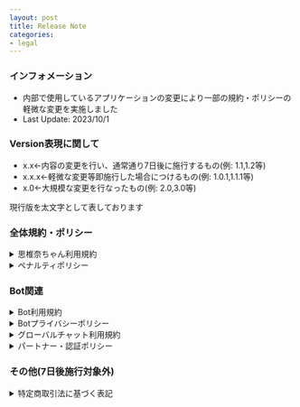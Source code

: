 ```yaml
---
layout: post
title: Release Note
categories:
- legal
---
```

### インフォメーション

- 内部で使用しているアプリケーションの変更により一部の規約・ポリシーの軽微な変更を実施しました
- Last Update: 2023/10/1
 
### Version表現に関して

- x.x←内容の変更を行い、通常通り7日後に施行するもの(例: 1.1,1.2等)
- x.x.x←軽微な変更等即施行した場合につけるもの(例: 1.0.1,1.1.1等)
- x.0←大規模な変更を行なったもの(例: 2.0,3.0等)

現行版を太文字として表しております

### 全体規約・ポリシー

<details><summary>思椎奈ちゃん利用規約</summary>

<b>Version 1.0.2 (2023/10/1) 内部アプリケーション変更による軽微な変更</b><br>
Version 1.0.1 (2023/6/28) 表現の一部修正、リンク切れの修正<br>
Version 1.0 (2023/5/14) 初期リリース
</details>

<details><summary>ペナルティポリシー</summary>

<b>Version 1.0 (2023/5/14) 初期リリース</b>
</details>

### Bot関連

<details><summary>Bot利用規約</summary>

<b>Version 1.0.1 (2023/6/28) リンク切れの修正</b><br>
Version 1.0 (2023/5/14) 初期リリース
</details>

<details><summary>Botプライバシーポリシー</summary>

<b>Version 1.0.2 (2023/10/1) 内部アプリケーション変更による軽微な変更</b><br>
Version 1.0.1 (2023/6/28) リンク切れの修正<br>
Version 1.0 (2023/5/14) 初期リリース
</details>

<details><summary>グローバルチャット利用規約</summary>

<b>Version 1.1 (2023/6/28) 禁止事項の追加、表現の一部修正</b><br>
Version 1.0 (2023/5/14) 初期リリース
</details>

<details><summary>パートナー・認証ポリシー</summary>

<b>Version 1.0 (2023/5/14) 初期リリース</b>
</details>

### その他(7日後施行対象外)

<details><summary>特定商取引法に基づく表記</summary>

<b>Version 1.1 (2023/12/2) 決済方法追加に向けた内容アップデート</b><br>
Version 1.0.1 (2023/6/28) ページ設定の変更(内容は一切変更ありません)<br>
Version 1.0 (2023/5/14) 初期リリース
</details>
